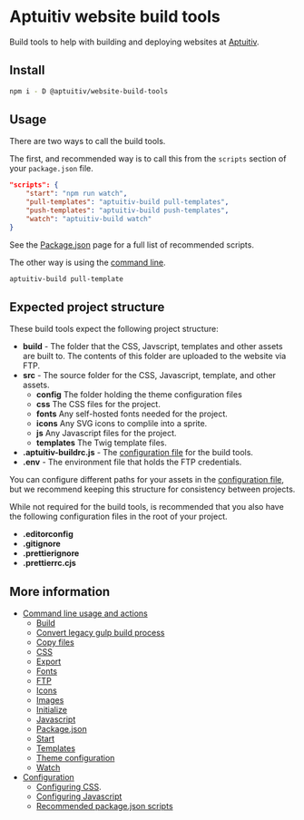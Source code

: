 # Aptuitiv website build tools

Build tools to help with building and deploying websites at [Aptuitiv](https://www.aptuitiv.com/).

## Install

```bash
npm i - D @aptuitiv/website-build-tools
```

## Usage

There are two ways to call the build tools.

The first, and recommended way is to call this from the `scripts` section of your `package.json` file.

```json
"scripts": {
    "start": "npm run watch",
    "pull-templates": "aptuitiv-build pull-templates",
    "push-templates": "aptuitiv-build push-templates",
    "watch": "aptuitiv-build watch"
}
```

See the [Package.json](docs/configuration/Package-json-scripts.md) page for a full list of recommended scripts.

The other way is using the [command line](docs/Command-line.md).

```bash
aptuitiv-build pull-template
```

## Expected project structure

These build tools expect the following project structure:

- **build** - The folder that the CSS, Javscript, templates and other assets are built to. The contents of this folder are uploaded to the website via FTP.
- **src** - The source folder for the CSS, Javascript, template, and other assets.
  - **config** The folder holding the theme configuration files
  - **css** The CSS files for the project.
  - **fonts** Any self-hosted fonts needed for the project.
  - **icons** Any SVG icons to complile into a sprite.
  - **js** Any Javascript files for the project.
  - **templates** The Twig template files.
- **.aptuitiv-buildrc.js** - The [configuration file](docs/Configuration.md) for the build tools.
- **.env** - The environment file that holds the FTP credentials.

You can configure different paths for your assets in the [configuration file](docs/Configuration.md), but we recommend keeping this structure for consistency between projects.
  
While not required for the build tools, is recommended that you also have the following configuration files in the root of your project.

- **.editorconfig**
- **.gitignore**
- **.prettierignore**
- **.prettierrc.cjs**

## More information

- [Command line usage and actions](docs/Command-line.md)
  - [Build](docs/actions/Build.md)
  - [Convert legacy gulp build process](docs/actions/Convert-gulp.md)
  - [Copy files](docs/actions/Copy-files.md)
  - [CSS](docs/actions/Css.md)
  - [Export](docs/actions/Export.md)
  - [Fonts](docs/actions/Fonts.md)
  - [FTP](docs/actions/FTP.md)
  - [Icons](docs/actions/Icons.md)
  - [Images](docs/actions/Images.md)
  - [Initialize](docs/actions/Initialize.md)
  - [Javascript](docs/actions/Javascript.md)
  - [Package.json](docs/actions/Package-json.md)
  - [Start](docs/actions/Start.md)
  - [Templates](docs/actions/Templates.md)
  - [Theme configuration](docs/actions/Theme.md)
  - [Watch](docs/actions/Watch.md)
- [Configuration](docs/Configuration.md)
  - [Configuring CSS](docs/configuration/Css.md).
  - [Configuring Javascript](docs/configuration/Javascript.md)
  - [Recommended package.json scripts](docs/configuration/Package-json-scripts.md)
